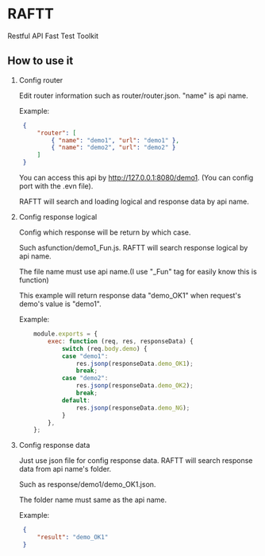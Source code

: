 # RAFTT
Restful API Fast Test Toolkit

## How to use it
1. Config router
   
    Edit router information such as router/router.json.
    "name" is api name.
    
    Example: 
   ```json
    {
        "router": [
            { "name": "demo1", "url": "demo1" },
            { "name": "demo2", "url": "demo2" }
        ]
    }
    ```
    You can access this api by http://127.0.0.1:8080/demo1. (You can config port with the .evn file). 
    
    RAFTT will search and loading logical and response data by api name.
    
2. Config response logical

    Config which response will be return by which case.

    Such asfunction/demo1_Fun.js. RAFTT will search response logical by api name.

    The file name must use api name.(I use "_Fun" tag for easily know this is function)

    This example will return response data "demo_OK1" when request's demo's value is "demo1".

    Example: 
    ```javascript
        module.exports = {
            exec: function (req, res, responseData) {
                switch (req.body.demo) {
                case "demo1":
                    res.jsonp(responseData.demo_OK1);
                    break;
                case "demo2":
                    res.jsonp(responseData.demo_OK2);
                    break;
                default:
                    res.jsonp(responseData.demo_NG);
                }
            },
        };
    ```
3. Config response data

    Just use json file for config response data. RAFTT will search response data from api name's folder.

    Such as response/demo1/demo_OK1.json.

    The folder name must same as the api name.

    Example: 
   ```json
    {
        "result": "demo_OK1"
    }